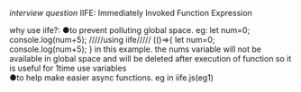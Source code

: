 *interview question*
IIFE: Immediately Invoked Function Expression

why use iife?:  ●to prevent polluting global space. 
                eg:  let num=0;
                    console.log(num+5);
                    /////using iife/////
                    (()=>{
                      let num=0;
                      console.log(num+5);
                      }
                  in this example. the nums variable will not be available in global space and will be deleted after execution of function so it is useful for 1time use variables    
              ●to help make easier async functions. eg in iife.js(eg1)
                 
